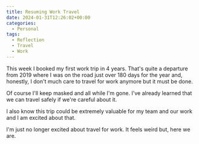 ```yaml
---
title: Resuming Work Travel
date: 2024-01-31T12:26:02+00:00
categories:
  - Personal
tags:
  - Reflection
  - Travel
  - Work
---
```


This week I booked my first work trip in 4 years. That's quite a departure from 2019 where I was on the road just over 180 days for the year and, honestly, I don't much care to travel for work anymore but it must be done.

Of course I'll keep masked and all while I'm gone. I've already learned that we can travel safely if we're careful about it.

I also know this trip could be extremely valuable for my team and our work and I am excited about that.

I'm just no longer excited about travel for work. It feels weird but, here we are.
